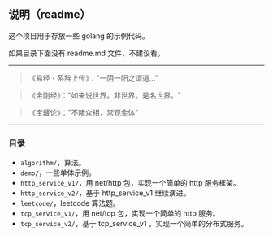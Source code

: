 ## 说明（readme）

这个项目用于存放一些 golang 的示例代码。

如果目录下面没有 readme.md 文件，不建议看。

---

> 《易经・系辞上传》："一阴一阳之谓道..."

> 《金刚经》："如来说世界。非世界。是名世界。"

> 《宝藏论》："不睹众相，常观金体"

---

### 目录

- `algorithm/`，算法。
- `demo/`，一些单体示例。
- `http_service_v1/`，用 net/http 包，实现一个简单的 http 服务框架。
- `http_service_v2/`，基于 http_service_v1 继续演进。
- `leetcode/`，leetcode 算法题。
- `tcp_service_v1/`，用 net/tcp 包，实现一个简单的 http 服务。
- `tcp_service_v2/`，基于 tcp_service_v1 ，实现一个简单的分布式服务。